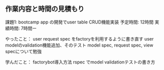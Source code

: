 ## 作業内容と時間の見積もり

課題1: bootcamp app の開発でuser table CRUD機能実装
予定時間: 12時間
実績時間: 7時間ー

やったこと：
user request spec をfactoryを利用するように書き直す
user modelのvalidation機能追加、そのテスト
model spec, request spec, view specについて勉強

学んだこと：
factorybot導入方法
rspec でmodel validationテストの書き方

